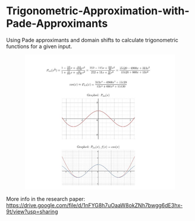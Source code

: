 # Trigonometric-Approximation-with-Pade-Approximants

Using Pade approximants and domain shifts to calculate trigonometric functions for a given input.

<center>
<img src="images/pade_image.jpg" width="80%" height="auto">
</center>

More info in the research paper: 
https://drive.google.com/file/d/1nFYG8h7uOaaW8okZNh7bwgg6dE3hx-9t/view?usp=sharing
